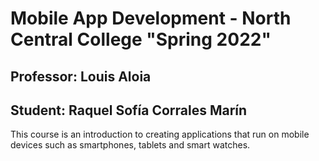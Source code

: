 # Mobile App Development - North Central College "Spring 2022"
## Professor: Louis Aloia
## Student: Raquel Sofía Corrales Marín

This course is an introduction to creating applications that run on mobile devices such as smartphones, tablets and smart watches. 

